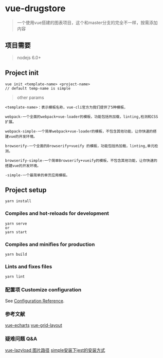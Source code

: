 # vue-drugstore

> 一个使用vue搭建的图表项目，这个和master分支的完全不一样，按需添加内容

## 项目需要
> nodejs 6.0+
> 
## Project init
```
vue init <template-name> <project-name>
// default temp-name is simple
```

> other params
```
<template-name>：表示模板名称，vue-cli官方为我们提供了5种模板，

webpack-一个全面的webpack+vue-loader的模板，功能包括热加载，linting,检测和CSS扩展。

webpack-simple-一个简单webpack+vue-loader的模板，不包含其他功能，让你快速的搭建vue的开发环境。

browserify-一个全面的Browserify+vueify 的模板，功能包括热加载，linting,单元检测。

browserify-simple-一个简单Browserify+vueify的模板，不包含其他功能，让你快速的搭建vue的开发环境。

-simple-一个最简单的单页应用模板。
```
## Project setup
```
yarn install
```

### Compiles and hot-reloads for development
```
yarn serve
or
yarn start
```

### Compiles and minifies for production
```
yarn build
```

### Lints and fixes files
```
yarn lint
```

### 配置项 Customize configuration
See [Configuration Reference](https://cli.vuejs.org/config/).

### 参考文献
[vue-echarts](https://github.com/ecomfe/vue-echarts)
[vue-grid-layout](https://github.com/jbaysolutions/vue-grid-layout)

### 疑难问题 Q&A
[vue-lazyload 图片路径](https://blog.csdn.net/runOnWay/article/details/79052205)
[simple安装下jest的安装方式](https://vue-test-utils.vuejs.org/zh/installation/testing-single-file-components-with-jest.html)
